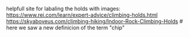 helpfull site for labaling the holds with images: https://www.rei.com/learn/expert-advice/climbing-holds.html
https://skyaboveus.com/climbing-hiking/Indoor-Rock-Climbing-Holds # here we saw a new definicion of the term "chip"
